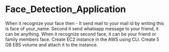 # Face_Detection_Application

When it recognize your face then - It send mail to your mail id by writing this is face of your_name. Second it send whatsapp message to your friend, it can be anything. When it recognize second face, it can be your friend or family members face. Create EC2 instance in the AWS using CLI. Create 5 GB EBS volume and attach it to the instance.
